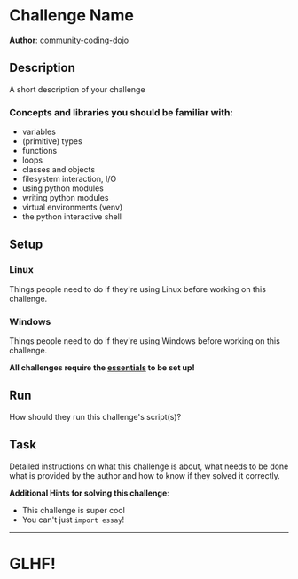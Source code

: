 # Challenge Name

**Author**: [community-coding-dojo][1]

## Description

A short description of your challenge

### Concepts and libraries you should be familiar with:

- variables
- (primitive) types
- functions
- loops
- classes and objects
- filesystem interaction, I/O
- using python modules
- writing python modules
- virtual environments (venv)
- the python interactive shell

## Setup

### Linux

Things people need to do if they're using Linux before working on this challenge.

### Windows

Things people need to do if they're using Windows before working on this challenge.

**All challenges require the [essentials][2] to be set up!**

## Run

How should they run this challenge's script(s)?

## Task

Detailed instructions on what this challenge is about, what needs to be done what 
is provided by the author and how to know if they solved it correctly.

**Additional Hints for solving this challenge**:
- This challenge is super cool
- You can't just `import essay`!

---

# GLHF!

[1]: https://github.com/community-coding-dojo
[2]: ../../docs/Essentials.md